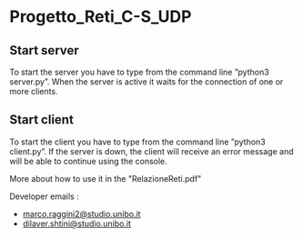# Progetto_Reti_C-S_UDP

## Start server
To start the server you have to type from the command line ”python3
server.py”. When the server is active it waits for the connection of one
or more clients.

## Start client
To start the client you have to type from the command line ”python3 client.py”.
If the server is down, the client will receive an error message and will be able
to continue using the console.

More about how to use it in the "RelazioneReti.pdf"

Developer emails :

- marco.raggini2@studio.unibo.it
- dilaver.shtini@studio.unibo.it

